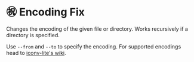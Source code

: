 # :congratulations: Encoding Fix

Changes the encoding of the given file or directory.
Works recursively if a directory is specified.

Use `--from` and `--to` to specify the encoding.
For supported encodings head to [iconv-lite's wiki](https://github.com/ashtuchkin/iconv-lite/wiki/Supported-Encodings).